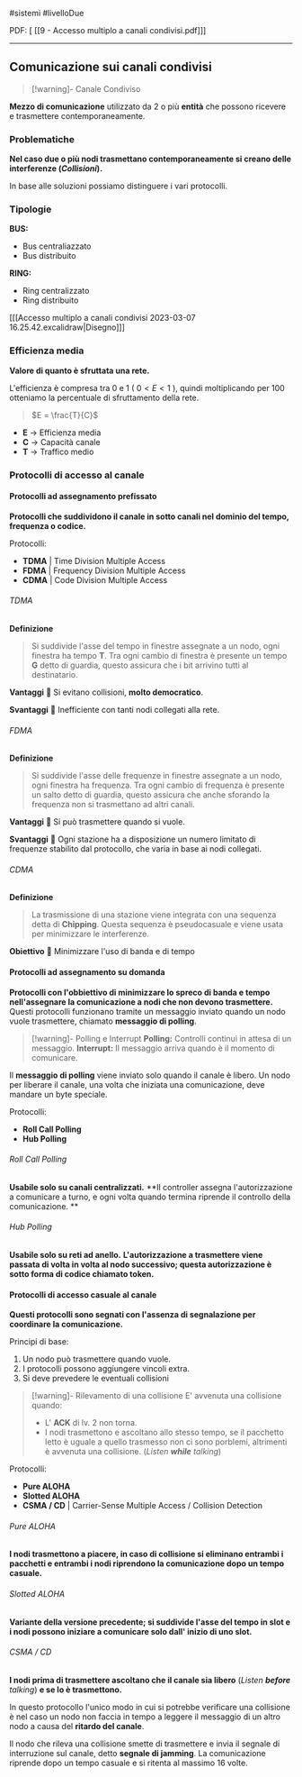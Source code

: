#sistemi #livelloDue

PDF: \[ [[9 - Accesso multiplo a canali condivisi.pdf]]]

---

## Comunicazione sui canali condivisi

> [!warning]- Canale Condiviso
> 
**Mezzo di comunicazione** utilizzato da 2 o più **entità** che possono ricevere e trasmettere contemporaneamente.

### Problematiche
**Nel caso due o più nodi trasmettano contemporaneamente si creano delle interferenze (*Collisioni*).**

In base alle soluzioni possiamo distinguere i vari protocolli.

### Tipologie
**BUS:**
- Bus centraliazzato
- Bus distribuito

**RING:**
- Ring centralizzato
- Ring distribuito

\[[[Accesso multiplo a canali condivisi 2023-03-07 16.25.42.excalidraw|Disegno]]]

### Efficienza media
**Valore di quanto è sfruttata una rete.**

L'efficienza è compresa tra 0 e 1 ( $0 < E < 1$ ), quindi moltiplicando per 100 otteniamo la percentuale di sfruttamento della rete. 

>  $E = \frac{T}{C}$

- **E** ->  Efficienza media
- **C** -> Capacità canale
- **T** -> Traffico medio

### Protocolli di accesso al canale
#### Protocolli ad assegnamento prefissato
**Protocolli che suddividono il canale in sotto canali nel dominio del tempo, frequenza o codice.**

Protocolli:
- **TDMA** | Time Division Multiple Access
- **FDMA** | Frequency Division Multiple Access
- **CDMA** | Code Division Multiple Access

###### TDMA
**Definizione**
>Si suddivide l'asse del tempo in finestre assegnate a un nodo, ogni finestra ha tempo **T**. Tra ogni cambio di finestra è presente un tempo **G** detto di guardia, questo assicura che i bit arrivino tutti al destinatario. 

**Vantaggi**
󰘍 Si evitano collisioni, **molto democratico**.

**Svantaggi**
󰘍 Inefficiente con tanti nodi collegati alla rete.

###### FDMA
**Definizione**
> Si suddivide l'asse delle frequenze in finestre assegnate a un nodo, ogni finestra ha frequenza. Tra ogni cambio di frequenza è presente un salto detto di guardia, questo assicura che anche sforando la frequenza non si trasmettano ad altri canali. 

**Vantaggi**
󰘍 Si può trasmettere quando si vuole.

**Svantaggi**
󰘍 Ogni stazione ha a disposizione un numero limitato di frequenze stabilito dal protocollo, che varia in base ai nodi collegati.

###### CDMA
**Definizione**
> La trasmissione di una stazione viene integrata con una sequenza detta di **Chipping**. Questa sequenza è pseudocasuale e viene usata per minimizzare le interferenze. 

**Obiettivo**
󰘍 Minimizzare l'uso di banda e di tempo

#### Protocolli ad assegnamento su domanda 
**Protocolli con l'obbiettivo di minimizzare lo spreco di banda e tempo nell'assegnare la comunicazione a nodi che non devono trasmettere.**
Questi protocolli funzionano tramite un messaggio inviato quando un nodo vuole trasmettere, chiamato **messaggio di polling**.

> [!warning]- Polling e Interrupt
> **Polling:** Controlli continui in attesa di un messaggio.
> **Interrupt:** Il messaggio arriva quando è il momento di comunicare.

Il **messaggio di polling** viene inviato solo quando il canale è libero. Un nodo per liberare il canale, una volta che iniziata una comunicazione, deve mandare un byte speciale.

Protocolli:
- **Roll Call Polling**
- **Hub Polling**

###### Roll Call Polling
**Usabile solo su canali centralizzati.**
**Il controller assegna l'autorizzazione a comunicare a turno, e ogni volta quando termina riprende il controllo della comunicazione. **

###### Hub Polling
**Usabile solo su reti ad anello.**
**L'autorizzazione a trasmettere viene passata di volta in volta al nodo successivo; questa autorizzazione è sotto forma di codice chiamato token.**

#### Protocolli di accesso casuale al canale
**Questi protocolli sono segnati con l'assenza di segnalazione per coordinare la comunicazione.**

Principi di base:
1. Un nodo può trasmettere quando vuole.
2. I protocolli possono aggiungere vincoli extra.
3. Si deve prevedere le eventuali collisioni

> [!warning]- Rilevamento di una collisione
> E' avvenuta una collisione quando:
> - L' **ACK** di lv. 2 non torna.
> - I nodi trasmettono e ascoltano allo stesso tempo, se il pacchetto letto è uguale a quello trasmesso non ci sono porblemi, altrimenti è avvenuta una collisione. (*Listen* ***while*** *talking*)


Protocolli:
- **Pure ALOHA**
- **Slotted ALOHA**
- **CSMA / CD** | Carrier-Sense Multiple Access / Collision Detection

###### Pure ALOHA
**I nodi trasmettono a piacere, in caso di collisione si eliminano entrambi i pacchetti e entrambi i nodi riprendono la comunicazione dopo un tempo casuale.**

###### Slotted ALOHA
**Variante della versione precedente; si suddivide l'asse del tempo in slot e i nodi possono iniziare a comunicare solo dall' inizio di uno slot.**

###### CSMA / CD
**I nodi prima di trasmettere ascoltano che il canale sia libero** (*Listen* ***before*** *talking*) **e se lo è trasmettono.**

In questo protocollo l'unico modo in cui si potrebbe verificare una collisione è nel caso un nodo non faccia in tempo a leggere il messaggio di un altro nodo a causa del **ritardo del canale**.

Il nodo che rileva una collisione smette di trasmettere e invia il segnale di interruzione sul canale, detto **segnale di jamming**.
La comunicazione riprende dopo un tempo casuale e si ritenta al massimo 16 volte.